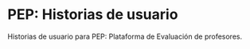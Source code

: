# PEP: Historias de usuario

Historias de usuario para PEP: Plataforma de Evaluación de profesores.
